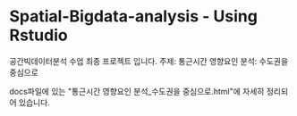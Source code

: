 # Spatial-Bigdata-analysis - Using Rstudio
공간빅데이터분석 수업 최종 프로젝트 입니다.
주제: 통근시간 영향요인 분석: 수도권을 중심으로

docs파일에 있는 "통근시간 영향요인 분석_수도권을 중심으로.html"에 자세히 정리되어 있습니다.

